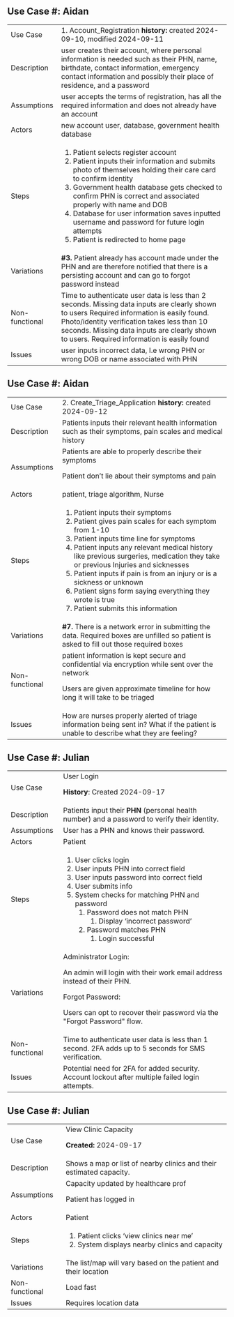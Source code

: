 
## Use Case #: Aidan
<table>
  <tr>
   <td>Use Case
   </td>
   <td>1. Account_Registration 
<strong>history: </strong>created  2024-09-10, modified 2024-09-11
   </td>
  </tr>
  <tr>
   <td>Description
   </td>
   <td>user creates their account, where personal information is needed such as their PHN, name, birthdate, contact information, emergency contact information and possibly their place of residence, and a password 
   </td>
  </tr>
  <tr>
   <td>Assumptions
   </td>
   <td>user accepts the terms of registration, has all the required information and does not already have an account
   </td>
  </tr>
  <tr>
   <td>Actors
   </td>
   <td>new account user, database, government health database 
   </td>
  </tr>
  <tr>
   <td>Steps
   </td>
   <td>
<ol>

<li>Patient selects register account

<li>Patient inputs their information and submits photo of themselves holding their care card to confirm identity

<li>Government health database gets checked to confirm PHN is correct and associated properly with name and DOB

<li>Database for user information saves inputted username and password for future login attempts 

<li>Patient is redirected to home page
</li>
</ol>
   </td>
  </tr>
  <tr>
   <td>Variations
   </td>
   <td> <strong>#3.</strong> Patient already has account made under the PHN and are therefore notified that there is a persisting account and can go to forgot password instead 
   </td>
  </tr>
  <tr>
   <td>Non-functional
   </td>
   <td>Time to authenticate user data is less than 2 seconds. Missing data inputs are clearly shown to users Required information is easily found. Photo/identity verification takes less than 10 seconds. Missing data inputs are clearly shown to users. Required information is easily found 
   </td>
  </tr>
  <tr>
   <td>Issues
   </td>
   <td>user inputs incorrect data, I.e wrong PHN or wrong DOB or name associated with PHN
   </td>
  </tr>
</table>

## Use Case #: Aidan                    
<table>
  <tr>
   <td>Use Case
   </td>
   <td>2. Create_Triage_Application <strong>history: </strong>created<strong> </strong>2024-09-12
   </td>
  </tr>
  <tr>
   <td>Description
   </td>
   <td>Patients inputs their relevant health information such as their symptoms, pain scales and medical history 
   </td>
  </tr>
  <tr>
   <td>Assumptions
   </td>
   <td>Patients are able to properly describe their symptoms
<p>
Patient don’t lie about their symptoms and pain 
   </td>
  </tr>
  <tr>
   <td>Actors
   </td>
   <td>patient, triage algorithm, Nurse 
   </td>
  </tr>
  <tr>
   <td>Steps
   </td>
   <td>
<ol>

<li>Patient inputs their symptoms

<li>Patient gives pain scales for each symptom from 1-10

<li>Patient inputs time line for symptoms 

<li>Patient inputs any relevant medical history like previous surgeries, medication they take or previous Injuries and sicknesses

<li>Patient inputs if pain is from an injury or is a sickness or unknown 

<li>Patient signs form saying everything they wrote is true 

<li>Patient submits this information 
</li>
</ol>
   </td>
  </tr>
  <tr>
   <td>Variations
   </td>
   <td><strong>#7.</strong> There is a network error in submitting the data. Required boxes are unfilled so patient is asked to fill out those required boxes
   </td>
  </tr>
  <tr>
   <td>Non-functional
   </td>
   <td>patient information is kept secure and confidential via encryption while sent over the network
<p>
Users are given approximate timeline for how long it will take to be triaged
   </td>
  </tr>
  <tr>
   <td>Issues
   </td>
   <td>How are nurses properly alerted of triage information being sent in? What if the patient is unable to describe what they are feeling?  
   </td>
  </tr>
</table>

## Use Case #: Julian
<table>
  <tr>
   <td>Use Case
   </td>
   <td>User Login
<p>
<strong>History</strong>: Created 2024-09-17
   </td>
  </tr>
  <tr>
   <td>Description
   </td>
   <td>Patients input their <strong>PHN</strong> (personal health number) and a password to verify their identity.
   </td>
  </tr>
  <tr>
   <td>Assumptions
   </td>
   <td>User has a PHN and knows their password.
   </td>
  </tr>
  <tr>
   <td>Actors
   </td>
   <td>Patient
   </td>
  </tr>
  <tr>
   <td>Steps
   </td>
   <td>
<ol>
<li>User clicks login</li>
<li>User inputs PHN into correct field</li>
<li>User inputs password into correct field</li>
<li>User submits info</li>
<li>System checks for matching PHN and password
<ol>
<li>Password does not match PHN
<ol>
<li>Display ‘incorrect password’</li>
</ol>
</li>
<li>Password matches PHN
<ol>
<li>Login successful</li>
</ol>
</li>
</ol>
</li>
</ol>
   </td>
  </tr>
  <tr>
   <td>Variations
   </td>
   <td>
Administrator Login:
<p>
An admin will login with their work email address instead of their PHN.
<p>
Forgot Password:
<p>
Users can opt to recover their password via the "Forgot Password" flow.
   </td>
  </tr>
  <tr>
   <td>Non-functional
   </td>
   <td>Time to authenticate user data is less than 1 second. 2FA adds up to 5 seconds for SMS verification.
   </td>
  </tr>
  <tr>
   <td>Issues
   </td>
   <td>Potential need for 2FA for added security. Account lockout after multiple failed login attempts.
   </td>
  </tr>
</table>

## Use Case #: Julian
<table>
  <tr>
   <td>Use Case
   </td>
   <td>View Clinic Capacity
<p>
<strong>Created: </strong>2024-09-17
   </td>
  </tr>
  <tr>
   <td>Description
   </td>
   <td>Shows a map or list of nearby clinics and their estimated capacity.
   </td>
  </tr>
  <tr>
   <td>Assumptions
   </td>
   <td>Capacity updated by healthcare prof
<p>
Patient has logged in
   </td>
  </tr>
  <tr>
   <td>Actors
   </td>
   <td>Patient
   </td>
  </tr>
  <tr>
   <td>Steps
   </td>
   <td>
<ol>

<li>Patient clicks ‘view clinics near me’

<li>System displays nearby clinics and capacity
</li>
</ol>
   </td>
  </tr>
  <tr>
   <td>Variations
   </td>
   <td>The list/map will vary based on the patient and their location
   </td>
  </tr>
  <tr>
   <td>Non-functional
   </td>
   <td>Load fast
   </td>
  </tr>
  <tr>
   <td>Issues
   </td>
   <td>Requires location data
   </td>
  </tr>
</table>
